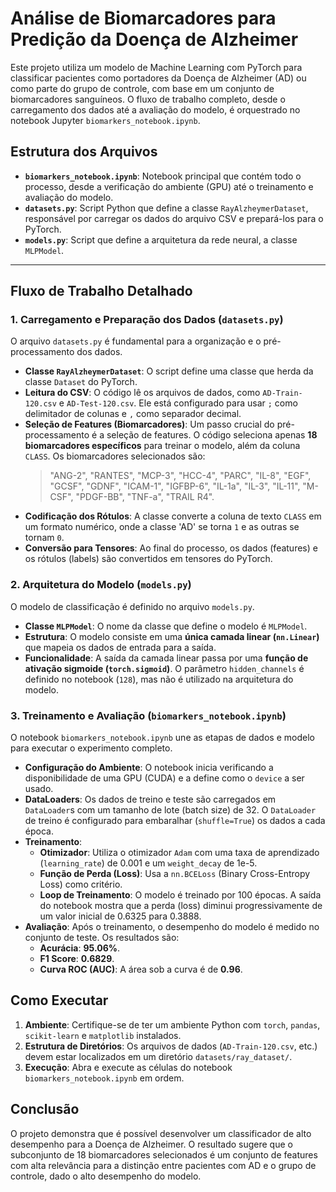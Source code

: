 # Análise de Biomarcadores para Predição da Doença de Alzheimer

Este projeto utiliza um modelo de Machine Learning com PyTorch para classificar pacientes como portadores da Doença de Alzheimer (AD) ou como parte do grupo de controle, com base em um conjunto de biomarcadores sanguíneos. O fluxo de trabalho completo, desde o carregamento dos dados até a avaliação do modelo, é orquestrado no notebook Jupyter `biomarkers_notebook.ipynb`.

## Estrutura dos Arquivos

* **`biomarkers_notebook.ipynb`**: Notebook principal que contém todo o processo, desde a verificação do ambiente (GPU) até o treinamento e avaliação do modelo.
* **`datasets.py`**: Script Python que define a classe `RayAlzheymerDataset`, responsável por carregar os dados do arquivo CSV e prepará-los para o PyTorch.
* **`models.py`**: Script que define a arquitetura da rede neural, a classe `MLPModel`.

---

## Fluxo de Trabalho Detalhado

### 1. Carregamento e Preparação dos Dados (`datasets.py`)

O arquivo `datasets.py` é fundamental para a organização e o pré-processamento dos dados.

* **Classe `RayAlzheymerDataset`**: O script define uma classe que herda da classe `Dataset` do PyTorch.
* **Leitura do CSV**: O código lê os arquivos de dados, como `AD-Train-120.csv` e `AD-Test-120.csv`. Ele está configurado para usar `;` como delimitador de colunas e `,` como separador decimal.
* **Seleção de Features (Biomarcadores)**: Um passo crucial do pré-processamento é a seleção de features. O código seleciona apenas **18 biomarcadores específicos** para treinar o modelo, além da coluna `CLASS`. Os biomarcadores selecionados são:
    > "ANG-2", "RANTES", "MCP-3", "HCC-4", "PARC", "IL-8", "EGF", "GCSF", "GDNF", "ICAM-1", "IGFBP-6", "IL-1a", "IL-3", "IL-11", "M-CSF", "PDGF-BB", "TNF-a", "TRAIL R4".
* **Codificação dos Rótulos**: A classe converte a coluna de texto `CLASS` em um formato numérico, onde a classe 'AD' se torna `1` e as outras se tornam `0`.
* **Conversão para Tensores**: Ao final do processo, os dados (features) e os rótulos (labels) são convertidos em tensores do PyTorch.

### 2. Arquitetura do Modelo (`models.py`)

O modelo de classificação é definido no arquivo `models.py`.

* **Classe `MLPModel`**: O nome da classe que define o modelo é `MLPModel`.
* **Estrutura**: O modelo consiste em uma **única camada linear (`nn.Linear`)** que mapeia os dados de entrada para a saída.
* **Funcionalidade**: A saída da camada linear passa por uma **função de ativação sigmoide (`torch.sigmoid`)**. O parâmetro `hidden_channels` é definido no notebook (`128`), mas não é utilizado na arquitetura do modelo.

### 3. Treinamento e Avaliação (`biomarkers_notebook.ipynb`)

O notebook `biomarkers_notebook.ipynb` une as etapas de dados e modelo para executar o experimento completo.

* **Configuração do Ambiente**: O notebook inicia verificando a disponibilidade de uma GPU (CUDA) e a define como o `device` a ser usado.
* **DataLoaders**: Os dados de treino e teste são carregados em `DataLoader`s com um tamanho de lote (batch size) de 32. O `DataLoader` de treino é configurado para embaralhar (`shuffle=True`) os dados a cada época.
* **Treinamento**:
    * **Otimizador**: Utiliza o otimizador `Adam` com uma taxa de aprendizado (`learning_rate`) de 0.001 e um `weight_decay` de 1e-5.
    * **Função de Perda (Loss)**: Usa a `nn.BCELoss` (Binary Cross-Entropy Loss) como critério.
    * **Loop de Treinamento**: O modelo é treinado por 100 épocas. A saída do notebook mostra que a perda (loss) diminui progressivamente de um valor inicial de 0.6325 para 0.3888.
* **Avaliação**: Após o treinamento, o desempenho do modelo é medido no conjunto de teste. Os resultados são:
    * **Acurácia**: **95.06%**.
    * **F1 Score**: **0.6829**.
    * **Curva ROC (AUC)**: A área sob a curva é de **0.96**.

## Como Executar

1.  **Ambiente**: Certifique-se de ter um ambiente Python com `torch`, `pandas`, `scikit-learn` e `matplotlib` instalados.
2.  **Estrutura de Diretórios**: Os arquivos de dados (`AD-Train-120.csv`, etc.) devem estar localizados em um diretório `datasets/ray_dataset/`.
3.  **Execução**: Abra e execute as células do notebook `biomarkers_notebook.ipynb` em ordem.

## Conclusão

O projeto demonstra que é possível desenvolver um classificador de alto desempenho para a Doença de Alzheimer. O resultado sugere que o subconjunto de 18 biomarcadores selecionados é um conjunto de features com alta relevância para a distinção entre pacientes com AD e o grupo de controle, dado o alto desempenho do modelo.
